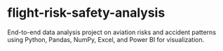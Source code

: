 # flight-risk-safety-analysis
End-to-end data analysis project on aviation risks and accident patterns using Python, Pandas, NumPy, Excel, and Power BI for visualization.
